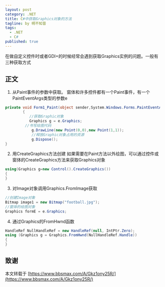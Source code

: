 ```yaml
---
layout: post
category: .NET
title: C#中获取Graphics对象的方法
tagline: by 明不知昔
tags: 
  - .NET
  - C#
published: true
---
```


在做自定义控件时或者GDI+的时候经常会遇到获取Graphics实例的问题。一般有三种获取方式

<!--more-->
## 正文

1. 从Paint事件的参数中获取。
窗体和许多控件都有一个Paint事件，有一个PaintEventArgs类型的参数e
``` C#
private void Form1_Paint(object sender,System.Windows.Forms.PaintEventArgs e)
        {
           //获取Graphic对象
           Graphics g = e.Graphics;
         //书写绘图代码
            g.DrawLine(new Point(0,0),new Point(1,1));
            //释放Graphic对象占用的资源
            g.Dispose();
}
```

2. 用CreateGraphics方法创建
如果需要在Paint方法以外绘图，可以通过控件或窗体的CreateGraphics方法来获取Graphics对象
``` C#
using(Graphics g=new Control().CreateGraphics())
{
}
```

3. 对Image对象调用Graphics.FromImage获取
``` C#
//创建Image对象
Bitmap image1 = new Bitmap("football.jpg");
//窗体的绘图对象
Graphics formE = e.Graphics;
```
4. 通过Graphics的FromHwnd函数
``` C#
HandleRef NullHandleRef = new HandleRef(null, IntPtr.Zero);
using (Graphics g = Graphics.FromHwnd(NullHandleRef.Handle))
{
}
```

## 致谢
本文转载于 [https://www.bbsmax.com/A/Gkz1ony25R/](https://www.bbsmax.com/A/Gkz1ony25R/)

